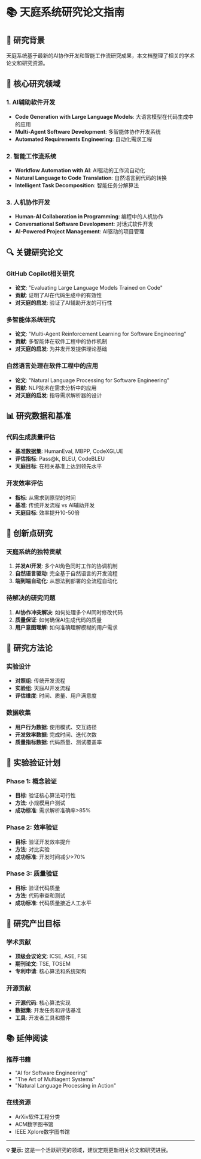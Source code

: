# 📚 天庭系统研究论文指南

## 🎯 研究背景

天庭系统基于最新的AI协作开发和智能工作流研究成果，本文档整理了相关的学术论文和研究资源。

## 📖 核心研究领域

### 1. AI辅助软件开发
- **Code Generation with Large Language Models**: 大语言模型在代码生成中的应用
- **Multi-Agent Software Development**: 多智能体协作开发系统
- **Automated Requirements Engineering**: 自动化需求工程

### 2. 智能工作流系统
- **Workflow Automation with AI**: AI驱动的工作流自动化
- **Natural Language to Code Translation**: 自然语言到代码的转换
- **Intelligent Task Decomposition**: 智能任务分解算法

### 3. 人机协作开发
- **Human-AI Collaboration in Programming**: 编程中的人机协作
- **Conversational Software Development**: 对话式软件开发
- **AI-Powered Project Management**: AI驱动的项目管理

## 🔍 关键研究论文

### GitHub Copilot相关研究
- **论文**: "Evaluating Large Language Models Trained on Code"
- **贡献**: 证明了AI在代码生成中的有效性
- **对天庭的启发**: 验证了AI辅助开发的可行性

### 多智能体系统研究
- **论文**: "Multi-Agent Reinforcement Learning for Software Engineering"
- **贡献**: 多智能体在软件工程中的协作机制
- **对天庭的启发**: 为并发开发提供理论基础

### 自然语言处理在软件工程中的应用
- **论文**: "Natural Language Processing for Software Engineering"
- **贡献**: NLP技术在需求分析中的应用
- **对天庭的启发**: 指导需求解析器的设计

## 📊 研究数据和基准

### 代码生成质量评估
- **基准数据集**: HumanEval, MBPP, CodeXGLUE
- **评估指标**: Pass@k, BLEU, CodeBLEU
- **天庭目标**: 在相关基准上达到领先水平

### 开发效率评估
- **指标**: 从需求到原型的时间
- **基准**: 传统开发流程 vs AI辅助开发
- **天庭目标**: 效率提升10-50倍

## 🚀 创新点研究

### 天庭系统的独特贡献
1. **并发AI开发**: 多个AI角色同时工作的协调机制
2. **自然语言驱动**: 完全基于自然语言的开发流程
3. **端到端自动化**: 从想法到部署的全流程自动化

### 待解决的研究问题
1. **AI协作冲突解决**: 如何处理多个AI同时修改代码
2. **质量保证**: 如何确保AI生成代码的质量
3. **用户意图理解**: 如何准确理解模糊的用户需求

## 📝 研究方法论

### 实验设计
- **对照组**: 传统开发流程
- **实验组**: 天庭AI开发流程
- **评估维度**: 时间、质量、用户满意度

### 数据收集
- **用户行为数据**: 使用模式、交互路径
- **开发效率数据**: 完成时间、迭代次数
- **质量指标数据**: 代码质量、测试覆盖率

## 🔬 实验验证计划

### Phase 1: 概念验证
- **目标**: 验证核心算法可行性
- **方法**: 小规模用户测试
- **成功标准**: 需求解析准确率>85%

### Phase 2: 效率验证
- **目标**: 验证开发效率提升
- **方法**: 对比实验
- **成功标准**: 开发时间减少>70%

### Phase 3: 质量验证
- **目标**: 验证代码质量
- **方法**: 代码审查和测试
- **成功标准**: 代码质量接近人工水平

## 🎯 研究产出目标

### 学术贡献
- **顶级会议论文**: ICSE, ASE, FSE
- **期刊论文**: TSE, TOSEM
- **专利申请**: 核心算法和系统架构

### 开源贡献
- **开源代码**: 核心算法实现
- **数据集**: 开发任务和评估基准
- **工具**: 开发者工具和插件

## 📚 延伸阅读

### 推荐书籍
- "AI for Software Engineering" 
- "The Art of Multiagent Systems"
- "Natural Language Processing in Action"

### 在线资源
- ArXiv软件工程分类
- ACM数字图书馆
- IEEE Xplore数字图书馆

---

**💡 提示**: 这是一个活跃研究的领域，建议定期更新相关论文和研究进展。